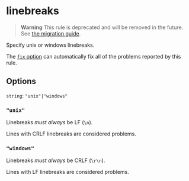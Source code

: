 # linebreaks

> **Warning** This rule is deprecated and will be removed in the future. See [the migration guide](https://github.com/stylelint/stylelint/tree/15.10.1/docs/migration-guide/to-15.md).

Specify unix or windows linebreaks.

The [`fix` option](https://github.com/stylelint/stylelint/tree/15.10.1/docs/user-guide/options.md#fix) can automatically fix all of the problems reported by this rule.

## Options

`string`: `"unix"|"windows"`

### `"unix"`

Linebreaks _must always_ be LF (`\n`).

Lines with CRLF linebreaks are considered problems.

### `"windows"`

Linebreaks _must always_ be CRLF (`\r\n`).

Lines with LF linebreaks are considered problems.
